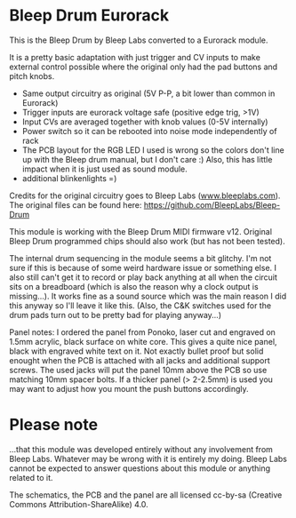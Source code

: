 Bleep Drum Eurorack
===================

This is the Bleep Drum by Bleep Labs converted to a Eurorack module.

It is a pretty basic adaptation with just trigger and CV inputs to make external control possible where the original only had the pad buttons and pitch knobs.

* Same output circuitry as original (5V P-P, a bit lower than common in Eurorack)
* Trigger inputs are eurorack voltage safe (positive edge trig, >1V)
* Input CVs are averaged together with knob values (0-5V internally)  
* Power switch so it can be rebooted into noise mode independently of rack 
* The PCB layout for the RGB LED I used is wrong so the colors don't line up with the Bleep drum manual, but I don't care :) Also, this has little impact when it is just used as sound module.
* additional blinkenlights =) 

Credits for the original circuitry goes to Bleep Labs (www.bleeplabs.com). The original files can be found here: https://github.com/BleepLabs/Bleep-Drum 


This module is working with the Bleep Drum MIDI firmware v12. Original Bleep Drum programmed chips should also work (but has not been tested).  

The internal drum sequencing in the module seems a bit glitchy. I'm not sure if this is because of some weird hardware issue or something else. I also still can't get it to record or play back anything at all when the circuit sits on a breadboard (which is also the reason why a clock output is missing...). It works fine as a sound source which was the main reason I did this anyway so I'll leave it like this. (Also, the C&K switches used for the drum pads turn out to be pretty bad for playing anyway...)

Panel notes: I ordered the panel from Ponoko, laser cut and engraved on 1.5mm acrylic, black surface on white core. This gives a quite nice panel, black with engraved white text on it. Not exactly bullet proof but solid enought when the PCB is attached with all jacks and additional support screws. The used jacks will put the panel 10mm above the PCB so use matching 10mm spacer bolts. 
If a thicker panel (> 2-2.5mm) is used you may want to adjust how you mount the push buttons accordingly. 


Please note
===========
...that this module was developed entirely without any involvement from Bleep Labs. Whatever may be wrong with it is entirely my doing. Bleep Labs cannot be expected to answer questions about this module or anything related to it. 



The schematics, the PCB and the panel are all licensed cc-by-sa (Creative Commons Attribution-ShareAlike) 4.0. 


